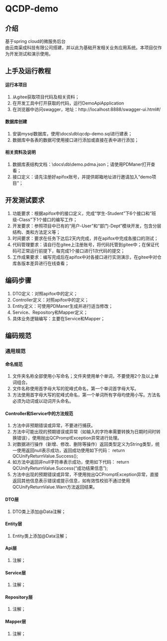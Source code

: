 # QCDP-demo

## 介绍

基于spring cloud的微服务后台  
由云南渠成科技有限公司搭建，并以此为基础开发相关业务应用系统。本项目仅作为开发测试和演示使用。

## 上手及运行教程

#### 运行本项目

1. 从gitee获取项目代码及相关资料；
2. 在开发工具中打开获取的代码，运行DemoApiApplication
3. 在浏览器中访问swagger，地址：http://localhost:8888/swagger-ui.html#/

#### 数据库创建

1. 安装mysql数据库，使用\docs\db\qcdp-demo.sql进行建表；
2. 数据库中各表的数据可使用接口进行添加或直接在表中进行添加；

#### 相关资料及说明

1. 数据库表结构文档：\docs\db\demo.pdma.json；请使用PDManer打开查看；
2. 接口定义：请先注册好apifox账号，并提供邮箱地址进行邀请加入“demo项目”；

## 开发测试要求

1. 功能要求：根据apifox中的接口定义，完成“学生-Student”下6个接口和“班级-Class”下1个接口的编写工作；
2. 开发要求：参照项目中已有的“用户-User”和“部门-Dept”模块开发，包含分层结构、类和方法定义等；
3. 时间要求：要求在任务下达后2天内完成，并在apifox中完成各接口的测试；
4. 代码管理要求：请自行在gitee上注册账号，将代码托管到gitee中；在保证代码可正常运行前提下，每完成1个接口进行1次代码的提交；
5. 工作成果要求：编写完成后在apifox中对各接口进行实测演示，在gitee中对仓库各版本差异进行在线查看；

## 编码步骤

1. DTO定义：对照apifox中的定义；
2. Controller定义：对照apifox中的定义；
3. Entity定义：可使用PDManer生成并进行适当修改；
4. Service、Repository和Mapper定义；
5. 具体业务逻辑编写：主要在Service和Mapper；

## 编码规范

### 通用规范

#### 命名规范

1. 文件夹名称全部使用小写命名；文件夹使用单个单词，不要使用2个及以上单词组合。
2. 文件名称使用首字母大写的驼峰式命名，第一个单词首字母大写。
3. 方法使用首字母大写的驼峰式命名，第一个单词所有字母均使用小写。方法名必须为动词或以动词开头命名。

#### Controller和Service中的方法规范

1. 方法中非预期错误或异常，不要进行捕获。
2. 方法中可能出现的预期错误或异常（如输入的字符串需要转换为日期时间时转换错误），使用抛出QCPromptException异常进行处理。
3. 对数据进行操作（新增、修改、删除等操作）返回类型定义为String类型，统一使用返回null表示成功，返回成功使用如下代码： return QCUnifyReturnValue.Success();
4. 如方法中返回非null字符串表示成功，使用如下代码： return QCUnifyReturnValue.Success(“成功结果信息”);
5. 方法中出现的预期错误或异常，不使用抛出QCPromptException异常，直接返回其他信息表示错误或提示信息，如有效性校验不通过使用QCUnifyReturnValue.Warn方法返回结果。

#### DTO层

1. DTO类上添加@Data注解；

#### Entity层

1. Entity类上添加@Data注解；

#### Api层

1. 注解；

#### Service层

1. 注解；

#### Repository层

1. 注解；

#### Mapper层

1. 注解；